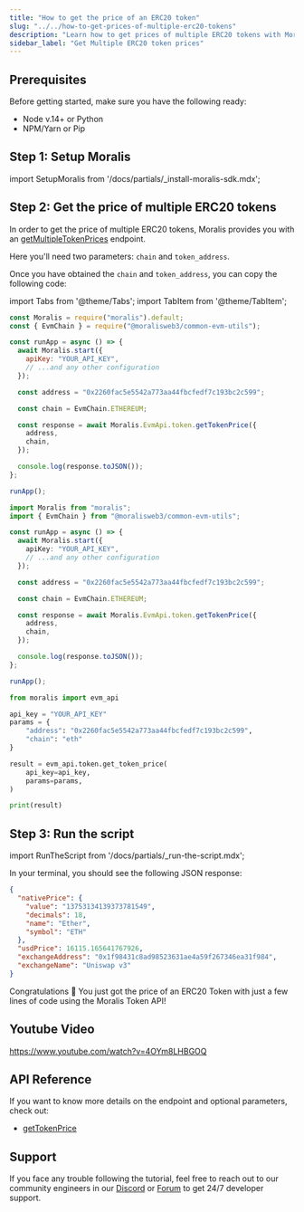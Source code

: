 ```yaml
---
title: "How to get the price of an ERC20 token"
slug: "../../how-to-get-prices-of-multiple-erc20-tokens"
description: "Learn how to get prices of multiple ERC20 tokens with Moralis Token API."
sidebar_label: "Get Multiple ERC20 token prices"
---
```


## Prerequisites

Before getting started, make sure you have the following ready:

- Node v.14+ or Python
- NPM/Yarn or Pip

## Step 1: Setup Moralis

import SetupMoralis from '/docs/partials/\_install-moralis-sdk.mdx';

<SetupMoralis node="moralis @moralisweb3/common-evm-utils" python="moralis" />

## Step 2: Get the price of multiple ERC20 tokens

In order to get the price of multiple ERC20 tokens, Moralis provides you with an [getMultipleTokenPrices](/web3-data-api/evm/reference/get-multiple-token-prices) endpoint.

Here you'll need two parameters: `chain` and `token_address`.

Once you have obtained the `chain` and `token_address`, you can copy the following code:

import Tabs from '@theme/Tabs';
import TabItem from '@theme/TabItem';

<Tabs groupId="programming-language">
  <TabItem value="javascript" label="index.js (JavaScript)" default>

```javascript index.js
const Moralis = require("moralis").default;
const { EvmChain } = require("@moralisweb3/common-evm-utils");

const runApp = async () => {
  await Moralis.start({
    apiKey: "YOUR_API_KEY",
    // ...and any other configuration
  });

  const address = "0x2260fac5e5542a773aa44fbcfedf7c193bc2c599";

  const chain = EvmChain.ETHEREUM;

  const response = await Moralis.EvmApi.token.getTokenPrice({
    address,
    chain,
  });

  console.log(response.toJSON());
};

runApp();
```

</TabItem>
<TabItem value="typescript" label="index.ts (TypeScript)">

```typescript index.ts
import Moralis from "moralis";
import { EvmChain } from "@moralisweb3/common-evm-utils";

const runApp = async () => {
  await Moralis.start({
    apiKey: "YOUR_API_KEY",
    // ...and any other configuration
  });

  const address = "0x2260fac5e5542a773aa44fbcfedf7c193bc2c599";

  const chain = EvmChain.ETHEREUM;

  const response = await Moralis.EvmApi.token.getTokenPrice({
    address,
    chain,
  });

  console.log(response.toJSON());
};

runApp();
```

</TabItem>
<TabItem value="python" label="index.py (Python)">

```python index.py
from moralis import evm_api

api_key = "YOUR_API_KEY"
params = {
    "address": "0x2260fac5e5542a773aa44fbcfedf7c193bc2c599",
    "chain": "eth"
}

result = evm_api.token.get_token_price(
    api_key=api_key,
    params=params,
)

print(result)
```

</TabItem>
</Tabs>

## Step 3: Run the script

import RunTheScript from '/docs/partials/\_run-the-script.mdx';

<RunTheScript />

In your terminal, you should see the following JSON response:

```json
{
  "nativePrice": {
    "value": "13753134139373781549",
    "decimals": 18,
    "name": "Ether",
    "symbol": "ETH"
  },
  "usdPrice": 16115.165641767926,
  "exchangeAddress": "0x1f98431c8ad98523631ae4a59f267346ea31f984",
  "exchangeName": "Uniswap v3"
}
```

Congratulations 🥳 You just got the price of an ERC20 Token with just a few lines of code using the Moralis Token API!

## Youtube Video

https://www.youtube.com/watch?v=4OYm8LHBGOQ

## API Reference

If you want to know more details on the endpoint and optional parameters, check out:

- [getTokenPrice](/web3-data-api/evm/reference/get-token-price)

## Support

If you face any trouble following the tutorial, feel free to reach out to our community engineers in our [Discord](https://moralis.io/discord) or [Forum](https://forum.moralis.io) to get 24/7 developer support.
